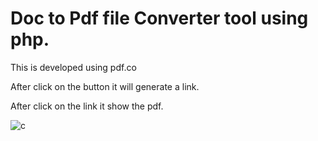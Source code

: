 # Doc to Pdf file Converter tool using php.



This is developed using pdf.co

After click on the button it will generate a link.

After click on the link it show the pdf.






![c](https://user-images.githubusercontent.com/126596692/225691080-21295160-2219-4895-b2f8-9e2bf669cd4b.png)
